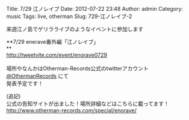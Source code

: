 Title: 7/29 江ノレイブ
Date: 2012-07-22 23:48
Author: admin
Category: music
Tags: live, otherman
Slug: 729-江ノレイブ-2

来週江ノ島でゲリラライブのようなイベントに参加します

**7/29 enerave番外編「江ノレイブ」  
**  
[http://tweetvite.com/event/enorave0729  
](http://tweetvite.com/event/enorave0729%20)  
場所やなんかはOtherman-Records公式のtwitterアカウント
[@OthermanRecords](https://twitter.com/OthermanRecords "@OthermanRecords")
にて  
発表予定です！

(追記)  
公式の告知サイトが出ました！場所詳細などはこちらに載ってます！  
<http://www.otherman-records.com/special/enorave/>
